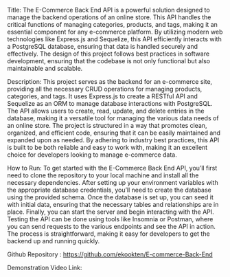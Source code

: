 Title:
The E-Commerce Back End API is a powerful solution designed to manage the backend operations of an online store. This API handles the critical functions of managing categories, products, and tags, making it an essential component for any e-commerce platform. By utilizing modern web technologies like Express.js and Sequelize, this API efficiently interacts with a PostgreSQL database, ensuring that data is handled securely and effectively. The design of this project follows best practices in software development, ensuring that the codebase is not only functional but also maintainable and scalable.

Description:
This project serves as the backend for an e-commerce site, providing all the necessary CRUD operations for managing products, categories, and tags. It uses Express.js to create a RESTful API and Sequelize as an ORM to manage database interactions with PostgreSQL. The API allows users to create, read, update, and delete entries in the database, making it a versatile tool for managing the various data needs of an online store. The project is structured in a way that promotes clean, organized, and efficient code, ensuring that it can be easily maintained and expanded upon as needed. By adhering to industry best practices, this API is built to be both reliable and easy to work with, making it an excellent choice for developers looking to manage e-commerce data.

How to Run:
To get started with the E-Commerce Back End API, you’ll first need to clone the repository to your local machine and install all the necessary dependencies. After setting up your environment variables with the appropriate database credentials, you’ll need to create the database using the provided schema. Once the database is set up, you can seed it with initial data, ensuring that the necessary tables and relationships are in place. Finally, you can start the server and begin interacting with the API. Testing the API can be done using tools like Insomnia or Postman, where you can send requests to the various endpoints and see the API in action. The process is straightforward, making it easy for developers to get the backend up and running quickly.

Github Repository : https://github.com/ekookten/E-commerce-Back-End

Demonstration Video Link: 